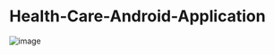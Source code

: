 # Health-Care-Android-Application
![image](https://user-images.githubusercontent.com/66894041/211719517-386c177d-6e42-4f0a-80c0-4480d99c7da0.png)
